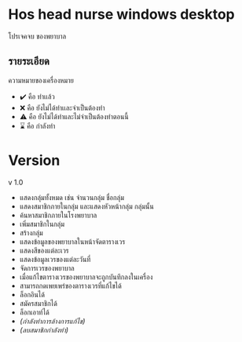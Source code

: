 # Hos head nurse windows desktop

โปรเจคจบ ของพยาบาล

## รายระเอียด

ความหมายของเครื่องหมาย

- :heavy_check_mark: คือ ทำเเล้ว
- :x: คือ ยังไม่ได้ทำเเละจำเป็นต้องทำ
- :warning: คือ ยังไม่ได้ทำและไม่จำเป็นต้องทำตอนนี้
- :hourglass:  คือ กำลังทำ

# Version

v 1.0 

- แสดงกลุ่มทั้งหมด เช่น จำนวนกลุ่ม ชื่อกลุ่ม
- แสดงสมาชิกภายในกลุ่ม และแสดงหัวหน้ากลุ่ม กลุ่มนั้น
- ค้นหาสมาชิกภายในโรงพยาบาล
- เพิ่มสมาชิกในกลุ่ม
- สร้างกลุ่ม
- แสดงข้อมูลของพยาบาลในหน้าจัดตารางเวร
- แสดงสีของแต่ละเวร
- แสดงข้อมูลเวรของแต่ละวันที่
- จัดการเวรของพยาบาล
- เมื่อแก้ไขตารางเวรของพยาบาลจะถูกบันทึกลงในเครื่อง
- สามารถกดเพยเพร่ของตารางเวรที่แก้ไขได้
- ล็อกอินได้
- สมัครสมาชิกได้
- ล็อกเอาท์ได้
- *(กำลังทำการล้างการแก้ไข)*
- *(ลบสมาชิกกำลังทำ)*
